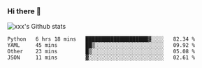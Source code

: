 ### Hi there 👋

<!--
**sdy623/sdy623** is a ✨ _special_ ✨ repository because its `README.md` (this file) appears on your GitHub profile.

Here are some ideas to get you started:

- 🔭 I’m currently working on ...
- 🌱 I’m currently learning ...
- 👯 I’m looking to collaborate on ...
- 🤔 I’m looking for help with ...
- 💬 Ask me about ...
- 📫 How to reach me: ...
- 😄 Pronouns: ...
- ⚡ Fun fact: ...
-->
![xxx's Github stats](https://github-readme-stats.vercel.app/api?username=sdy623&show_icons=true)

<!--START_SECTION:waka-->
```text
Python   6 hrs 18 mins   ████████████████████▓░░░░   82.34 % 
YAML     45 mins         ██▒░░░░░░░░░░░░░░░░░░░░░░   09.92 % 
Other    23 mins         █▒░░░░░░░░░░░░░░░░░░░░░░░   05.08 % 
JSON     11 mins         ▓░░░░░░░░░░░░░░░░░░░░░░░░   02.61 % 
```
<!--END_SECTION:waka-->
